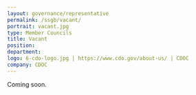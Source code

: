 ```yaml
---
layout: governance/representative
permalink: /ssgb/vacant/
portrait: vacant.jpg
type: Member Councils
title: Vacant
position: 
department: 
logo: 6-cdo-logo.jpg | https://www.cdo.gov/about-us/ | CDOC
company: CDOC
---
```


Coming soon.
